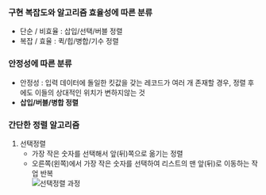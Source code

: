### 구현 복잡도와 알고리즘 효율성에 따른 분류  
- 단순 / 비효율 : 삽입/선택/버블 정렬
- 복잡 / 효율 : 퀵/힙/병합/기수 정렬 

### 안정성에 따른 분류  
- 안정성 : 입력 데이터에 돌일한 킷값을 갖는 레코드가 여러 개 존재할 경우, 정렬 후에도 이들의 상대적인 위치가 변하지않는 것
- __삽입/버블/병합 정렬__  

### 간단한 정렬 알고리즘  
1. 선택정렬
    - 가장 작은 숫자를 선택해서 앞(뒤)쪽으로 옮기는 정렬 
    - 오른쪽(왼쪽)에서 가장 작은 숫자를 선택하여 리스트의 맨 앞(뒤)로 이동하는 작업 반복  
    ![선택정렬 과정](1_자료정구조/파이썬으로쉽게풀어쓴자료구조(천인국)/Chapter07_SelectionAndSorting/illustration_ch7/선택정렬과정.png)